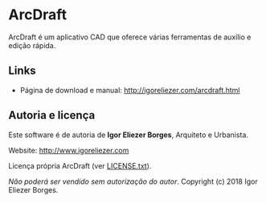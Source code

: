 # ArcDraft

ArcDraft é um aplicativo CAD que oferece várias ferramentas de auxílio e edição rápida.


## Links

* Página de download e manual: http://igoreliezer.com/arcdraft.html


## Autoria e licença

Este software é de autoria de **Igor Eliezer Borges**, Arquiteto e Urbanista.

Website: http://www.igoreliezer.com

Licença própria ArcDraft (ver [LICENSE.txt](https://github.com/IgorEliezer/ArcDraft/blob/master/LICENSE.txt)).

_Não poderá ser vendido sem autorização do autor_. Copyright (c) 2018 Igor Eliezer Borges.

